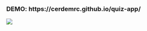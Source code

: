 <h3>DEMO: https://cerdemrc.github.io/quiz-app/</h3>

<img src="https://user-images.githubusercontent.com/40372039/103096594-7ec48d00-4615-11eb-878e-020cbe4f6af1.png">
